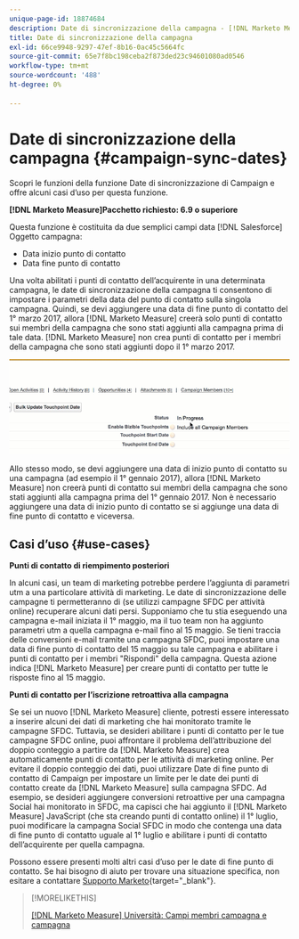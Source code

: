 ```yaml
---
unique-page-id: 18874684
description: Date di sincronizzazione della campagna - [!DNL Marketo Measure] - Documentazione del prodotto
title: Date di sincronizzazione della campagna
exl-id: 66ce9948-9297-47ef-8b16-0ac45c5664fc
source-git-commit: 65e7f8bc198ceba2f873ded23c94601080ad0546
workflow-type: tm+mt
source-wordcount: '488'
ht-degree: 0%

---
```


# Date di sincronizzazione della campagna {#campaign-sync-dates}

Scopri le funzioni della funzione Date di sincronizzazione di Campaign e offre alcuni casi d’uso per questa funzione.

**[!DNL Marketo Measure]Pacchetto richiesto: 6.9 o superiore**

Questa funzione è costituita da due semplici campi data [!DNL Salesforce] Oggetto campagna:

* Data inizio punto di contatto
* Data fine punto di contatto

Una volta abilitati i punti di contatto dell’acquirente in una determinata campagna, le date di sincronizzazione della campagna ti consentono di impostare i parametri della data del punto di contatto sulla singola campagna. Quindi, se devi aggiungere una data di fine punto di contatto del 1° marzo 2017, allora [!DNL Marketo Measure] creerà solo punti di contatto sui membri della campagna che sono stati aggiunti alla campagna prima di tale data. [!DNL Marketo Measure] non crea punti di contatto per i membri della campagna che sono stati aggiunti dopo il 1° marzo 2017.

![](assets/1.gif)

Allo stesso modo, se devi aggiungere una data di inizio punto di contatto su una campagna (ad esempio il 1° gennaio 2017), allora [!DNL Marketo Measure] non creerà punti di contatto sui membri della campagna che sono stati aggiunti alla campagna prima del 1° gennaio 2017. Non è necessario aggiungere una data di inizio punto di contatto se si aggiunge una data di fine punto di contatto e viceversa.

## Casi d’uso {#use-cases}

**Punti di contatto di riempimento posteriori**

In alcuni casi, un team di marketing potrebbe perdere l’aggiunta di parametri utm a una particolare attività di marketing. Le date di sincronizzazione delle campagne ti permetteranno di (se utilizzi campagne SFDC per attività online) recuperare alcuni dati persi. Supponiamo che tu stia eseguendo una campagna e-mail iniziata il 1° maggio, ma il tuo team non ha aggiunto parametri utm a quella campagna e-mail fino al 15 maggio. Se tieni traccia delle conversioni e-mail tramite una campagna SFDC, puoi impostare una data di fine punto di contatto del 15 maggio su tale campagna e abilitare i punti di contatto per i membri &quot;Rispondi&quot; della campagna. Questa azione indica [!DNL Marketo Measure] per creare punti di contatto per tutte le risposte fino al 15 maggio.

**Punti di contatto per l’iscrizione retroattiva alla campagna**

Se sei un nuovo [!DNL Marketo Measure] cliente, potresti essere interessato a inserire alcuni dei dati di marketing che hai monitorato tramite le campagne SFDC. Tuttavia, se desideri abilitare i punti di contatto per le tue campagne SFDC online, puoi affrontare il problema dell’attribuzione del doppio conteggio a partire da [!DNL Marketo Measure] crea automaticamente punti di contatto per le attività di marketing online. Per evitare il doppio conteggio dei dati, puoi utilizzare Date di fine punto di contatto di Campaign per impostare un limite per le date dei punti di contatto create da [!DNL Marketo Measure] sulla campagna SFDC. Ad esempio, se desideri aggiungere conversioni retroattive per una campagna Social hai monitorato in SFDC, ma capisci che hai aggiunto il [!DNL Marketo Measure] JavaScript (che sta creando punti di contatto online) il 1° luglio, puoi modificare la campagna Social SFDC in modo che contenga una data di fine punto di contatto uguale al 1° luglio e abilitare i punti di contatto dell’acquirente per quella campagna.

Possono essere presenti molti altri casi d’uso per le date di fine punto di contatto. Se hai bisogno di aiuto per trovare una situazione specifica, non esitare a contattare [Supporto Marketo](https://nation.marketo.com/t5/support/ct-p/Support){target=&quot;_blank&quot;}.

>[!MORELIKETHIS]
>
>[[!DNL Marketo Measure] Università: Campi membri campagna e campagna](https://learn.bizible.com/2-bizible-customization/137720https://universityonline.marketo.com/courses/bizible-fundamentals-channel-management/#/page/5c63007334d9f0367662b758)
